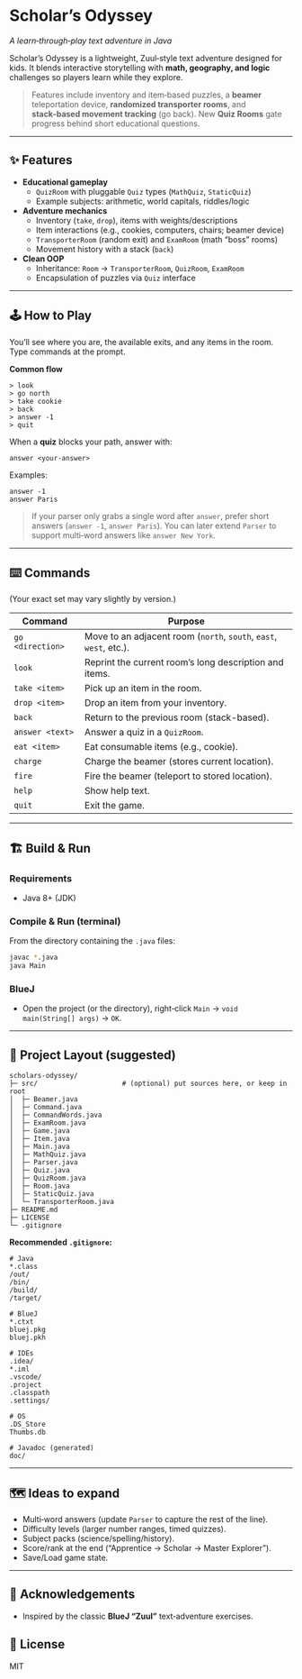 # Scholar’s Odyssey
*A learn‑through‑play text adventure in Java*

Scholar’s Odyssey is a lightweight, Zuul‑style text adventure designed for kids. It blends interactive storytelling with **math, geography, and logic** challenges so players learn while they explore.

> Features include inventory and item‑based puzzles, a **beamer** teleportation device, **randomized transporter rooms**, and **stack‑based movement tracking** (go back). New **Quiz Rooms** gate progress behind short educational questions.

---

## ✨ Features
- **Educational gameplay**
  - `QuizRoom` with pluggable `Quiz` types (`MathQuiz`, `StaticQuiz`)  
  - Example subjects: arithmetic, world capitals, riddles/logic
- **Adventure mechanics**
  - Inventory (`take`, `drop`), items with weights/descriptions
  - Item interactions (e.g., cookies, computers, chairs; beamer device)
  - `TransporterRoom` (random exit) and `ExamRoom` (math “boss” rooms)
  - Movement history with a stack (`back`)
- **Clean OOP**
  - Inheritance: `Room` → `TransporterRoom`, `QuizRoom`, `ExamRoom`
  - Encapsulation of puzzles via `Quiz` interface

---

## 🕹️ How to Play
You’ll see where you are, the available exits, and any items in the room.
Type commands at the prompt.

**Common flow**
```
> look
> go north
> take cookie
> back
> answer -1
> quit
```

When a **quiz** blocks your path, answer with:
```
answer <your-answer>
```
Examples:
```
answer -1
answer Paris
```

> If your parser only grabs a single word after `answer`, prefer short answers (`answer -1`, `answer Paris`). You can later extend `Parser` to support multi‑word answers like `answer New York`.

---

## ⌨️ Commands
(Your exact set may vary slightly by version.)

| Command | Purpose |
|---|---|
| `go <direction>` | Move to an adjacent room (`north`, `south`, `east`, `west`, etc.). |
| `look` | Reprint the current room’s long description and items. |
| `take <item>` | Pick up an item in the room. |
| `drop <item>` | Drop an item from your inventory. |
| `back` | Return to the previous room (stack-based). |
| `answer <text>` | Answer a quiz in a `QuizRoom`. |
| `eat <item>` | Eat consumable items (e.g., cookie). |
| `charge` | Charge the beamer (stores current location). |
| `fire` | Fire the beamer (teleport to stored location). |
| `help` | Show help text. |
| `quit` | Exit the game. |

---

## 🏗️ Build & Run

### Requirements
- Java 8+ (JDK)

### Compile & Run (terminal)
From the directory containing the `.java` files:

```bash
javac *.java
java Main
```

### BlueJ
- Open the project (or the directory), right‑click `Main` → `void main(String[] args)` → `OK`.

---

## 📁 Project Layout (suggested)
```
scholars-odyssey/
├─ src/                     # (optional) put sources here, or keep in root
│  ├─ Beamer.java
│  ├─ Command.java
│  ├─ CommandWords.java
│  ├─ ExamRoom.java
│  ├─ Game.java
│  ├─ Item.java
│  ├─ Main.java
│  ├─ MathQuiz.java
│  ├─ Parser.java
│  ├─ Quiz.java
│  ├─ QuizRoom.java
│  ├─ Room.java
│  ├─ StaticQuiz.java
│  └─ TransporterRoom.java
├─ README.md
├─ LICENSE
└─ .gitignore
```

**Recommended `.gitignore`:**
```gitignore
# Java
*.class
/out/
/bin/
/build/
/target/

# BlueJ
*.ctxt
bluej.pkg
bluej.pkh

# IDEs
.idea/
*.iml
.vscode/
.project
.classpath
.settings/

# OS
.DS_Store
Thumbs.db

# Javadoc (generated)
doc/
```

---

## 🗺️ Ideas to expand
- Multi‑word answers (update `Parser` to capture the rest of the line).
- Difficulty levels (larger number ranges, timed quizzes).
- Subject packs (science/spelling/history).
- Score/rank at the end (“Apprentice → Scholar → Master Explorer”).
- Save/Load game state.

---

## 🙏 Acknowledgements
- Inspired by the classic **BlueJ “Zuul”** text‑adventure exercises.

## 📄 License
MIT
